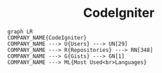 <h1 align="center">CodeIgniter</h1>

```mermaid
graph LR
COMPANY_NAME{CodeIgniter}
COMPANY_NAME ---> U{Users} ---> UN[29]
COMPANY_NAME ---> R{Repositories} ---> RN[348]
COMPANY_NAME ---> G{Gists} ---> GN[1]
COMPANY_NAME ---> ML{Most Used<br>Languages}
```
